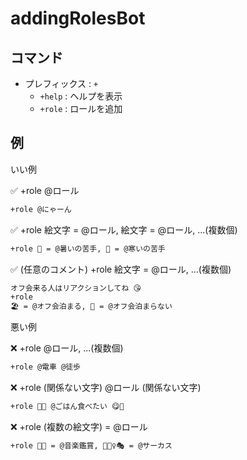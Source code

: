 # addingRolesBot

## コマンド

- プレフィックス : `+`
  - `+help` : ヘルプを表示
  - `+role` : ロールを追加

## 例

いい例

✅ +role @ロール

```md
+role @にゃーん
```

✅ +role 絵文字 = @ロール, 絵文字 = @ロール, ...(複数個)

```md
+role 🥵 = @暑いの苦手, 🥶 = @寒いの苦手
```

✅ (任意のコメント) +role 絵文字 = @ロール, ...(複数個)

```md
オフ会来る人はリアクションしてね 😘
+role
🏖 = @オフ会泊まる, 🎡 = @オフ会泊まらない
```

悪い例

❌ +role @ロール, ...(複数個)

```md
+role @電車 @徒歩
```

❌ +role (関係ない文字) @ロール (関係ない文字)

```md
+role 🍣🌾 @ごはん食べたい 😋🍴
```

❌ +role (複数の絵文字) = @ロール

```md
+role 🥁🎺 = @音楽鑑賞, 🎪🤹‍♀️🎭 = @サーカス
```
